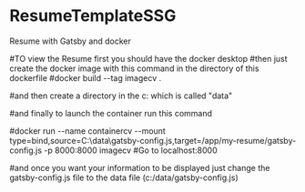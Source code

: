 # ResumeTemplateSSG
Resume with Gatsby and docker

#TO view the Resume first you should have the docker desktop 
#then just create the docker image with this command in the directory of this dockerfile
#docker build --tag imagecv . 

#and then create a directory in the c: which is called "data"

#and finally to launch the container run this command 

#docker run --name containercv  --mount type=bind,source=C:\data\gatsby-config.js,target=/app/my-resume/gatsby-config.js  -p 8000:8000 imagecv
#Go to localhost:8000

#and once you want your information to be displayed just change the gatsby-config.js file to the data file (c:/data/gatsby-config.js)
